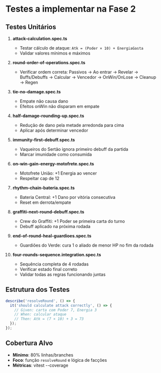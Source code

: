 # Testes a implementar na Fase 2

## Testes Unitários

1. **attack-calculation.spec.ts**
   - Testar cálculo de ataque: `Atk = (Poder × 10) + EnergiaGasta`
   - Validar valores mínimos e máximos

2. **round-order-of-operations.spec.ts**
   - Verificar ordem correta: Passivos → Ao entrar → Revelar → Buffs/Debuffs → Calcular → Vencedor → OnWin/OnLose → Cleanup → Regen

3. **tie-no-damage.spec.ts**
   - Empate não causa dano
   - Efeitos onWin não disparam em empate

4. **half-damage-rounding-up.spec.ts**
   - Redução de dano pela metade arredonda para cima
   - Aplicar após determinar vencedor

5. **immunity-first-debuff.spec.ts**
   - Vaqueiros do Sertão ignora primeiro debuff da partida
   - Marcar imunidade como consumida

6. **on-win-gain-energy-motofrete.spec.ts**
   - Motofrete União: +1 Energia ao vencer
   - Respeitar cap de 12

7. **rhythm-chain-bateria.spec.ts**
   - Bateria Central: +1 Dano por vitória consecutiva
   - Reset em derrota/empate

8. **graffiti-next-round-debuff.spec.ts**
   - Crew do Graffiti: +1 Poder se primeira carta do turno
   - Debuff aplicado na próxima rodada

9. **end-of-round-heal-guardioes.spec.ts**
   - Guardiões do Verde: cura 1 o aliado de menor HP no fim da rodada

10. **four-rounds-sequence.integration.spec.ts**
    - Sequência completa de 4 rodadas
    - Verificar estado final correto
    - Validar todas as regras funcionando juntas

## Estrutura dos Testes

```typescript
describe('resolveRound', () => {
  it('should calculate attack correctly', () => {
    // Given: carta com Poder 7, Energia 3
    // When: calcular ataque
    // Then: Atk = (7 × 10) + 3 = 73
  });
});
```

## Cobertura Alvo

- **Mínimo**: 80% linhas/branches
- **Foco**: função `resolveRound` e lógica de facções
- **Métricas**: vitest --coverage
